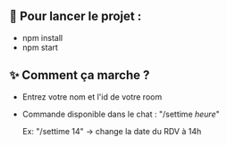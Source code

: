 ## 🚀 Pour lancer le projet :

- npm install
- npm start

## ✨ Comment ça marche ?

- Entrez votre nom et l'id de votre room

- Commande disponible dans le chat : "/settime *heure*"
  
  Ex: "/settime 14" -> change la date du RDV à 14h

